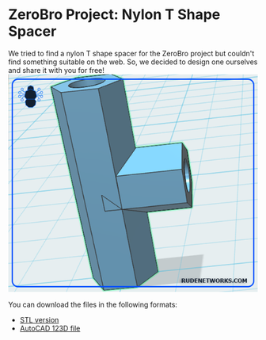 # ZeroBro Project: Nylon T Shape Spacer

We tried to find a nylon T shape spacer for the ZeroBro project but couldn't find something suitable on the web. So, we decided to design one ourselves and share it with you for free!
![t-shape](https://raw.githubusercontent.com/proxytype/ZeroBro/main/3D/Nylon-T-Spacer/t-stand-f.PNG)


You can download the files in the following formats:
- [STL version](#)
- [AutoCAD 123D file](#)
